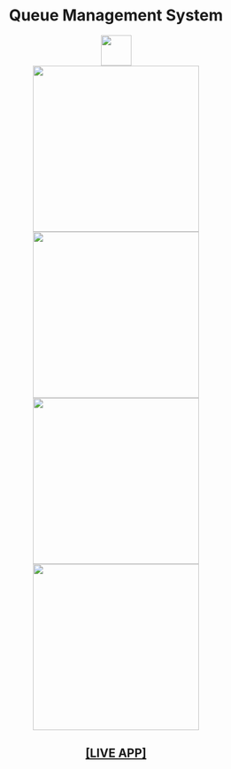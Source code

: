 <h1 align="center">
Queue Management System</h1>

<div align="center"> <img height="55" src="https://upload.wikimedia.org/wikipedia/commons/thumb/c/c3/Python-logo-notext.svg/1200px-Python-logo-notext.svg.png"/></div>

<div align="center">
<img height="300" src="https://i.ibb.co/864mrjD/Screenshot-21.png"/>
<img height="300" src="https://i.ibb.co/4PTRR1f/Screenshot-24.png"/>
<img height="300" src="https://i.ibb.co/kxgF9sB/Screenshot-23.png"/>
<img height="300" src="https://i.ibb.co/9pYty0C/Screenshot-22.png"/>
</div>
<h2 align="center">
  <a href="https://crud-backend-eth.herokuapp.com/create">[LIVE APP]</a>
</h2>